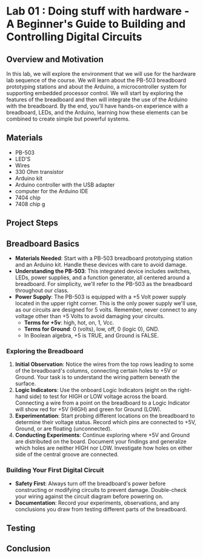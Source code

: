 # Lab 01 : Doing stuff with hardware - A Beginner's Guide to Building and Controlling Digital Circuits

## Overview and Motivation

In this lab, we will explore the environment that we will use for the hardware lab sequence of the course. We will learn about the PB-503 breadboard prototyping stations and about the Arduino, a microcontroller system for supporting embedded processor control. We will start by exploring the features of the breadboard and then will integrate the use of the Arduino with the breadboard. By the end, you'll have hands-on experience with a breadboard, LEDs, and the Arduino, learning how these elements can be combined to create simple but powerful systems.


## Materials 

-  PB-503
-  LED'S
-  Wires
-  330 Ohm transistor 
-  Arduino kit
-  Arduino controller with the USB adapter
-  computer for the Arduino IDE
-  7404 chip
-  7408 chip g 



## Project Steps

## Breadboard Basics

- **Materials Needed**: Start with a PB-503 breadboard prototyping station and an Arduino kit. Handle these devices with care to avoid damage.
- **Understanding the PB-503**: This integrated device includes switches, LEDs, power supplies, and a function generator, all centered around a breadboard. For simplicity, we'll refer to the PB-503 as the breadboard throughout our class.
- **Power Supply**: The PB-503 is equipped with a +5 Volt power supply located in the upper right corner. This is the only power supply we'll use, as our circuits are designed for 5 volts. Remember, never connect to any voltage other than +5 Volts to avoid damaging your circuits.
  - **Terms for +5v**: high, hot, on, 1, Vcc.
  - **Terms for Ground**: 0 (volts), low, off, 0 (logic 0), GND.
  - In Boolean algebra, +5 is TRUE, and Ground is FALSE.

### Exploring the Breadboard

1. **Initial Observation**: Notice the wires from the top rows leading to some of the breadboard's columns, connecting certain holes to +5V or Ground. Your task is to understand the wiring pattern beneath the surface.
2. **Logic Indicators**: Use the onboard Logic Indicators (eight on the right-hand side) to test for HIGH or LOW voltage across the board. Connecting a wire from a point on the breadboard to a Logic Indicator will show red for +5V (HIGH) and green for Ground (LOW).
3. **Experimentation**: Start probing different locations on the breadboard to determine their voltage status. Record which pins are connected to +5V, Ground, or are floating (unconnected).
4. **Conducting Experiments**: Continue exploring where +5V and Ground are distributed on the board. Document your findings and generalize which holes are neither HIGH nor LOW. Investigate how holes on either side of the central groove are connected.

### Building Your First Digital Circuit

- **Safety First**: Always turn off the breadboard's power before constructing or modifying circuits to prevent damage. Double-check your wiring against the circuit diagram before powering on.
- **Documentation**: Record your experiments, observations, and any conclusions you draw from testing different parts of the breadboard.



## Testing

## Conclusion




